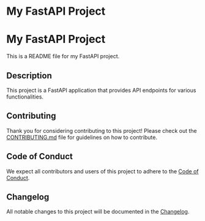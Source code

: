 # My FastAPI Project

# My FastAPI Project

This is a README file for my FastAPI project.

## Description

This project is a FastAPI application that provides API endpoints for various functionalities.

## Contributing

Thank you for considering contributing to this project! Please check out the [CONTRIBUTING.md](CONTRIBUTING.md) file for guidelines on how to contribute.

## Code of Conduct

We expect all contributors and users of this project to adhere to the [Code of Conduct](CODE_OF_CONDUCT.md).

## Changelog

All notable changes to this project will be documented in the [Changelog](CHANGELOG.md).